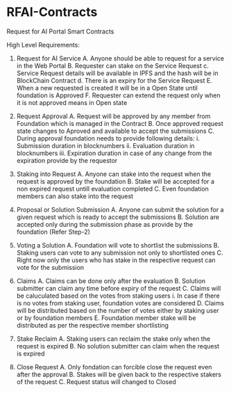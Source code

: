 # RFAI-Contracts
Request for AI Portal Smart Contracts



High Level Requirements:

1. Request for AI Service
  A. Anyone should be able to request for a service in the Web Portal
  B. Requester can stake on the Service Request
  c. Service Request details will be available in IPFS and the hash will be in BlockChain Contract
  d. There is an expiry for the Service Request
  E. When a new requested is created it will be in a Open State until foundation is Approved
  F. Requester can extend the request only when it is not approved means in Open state
  
2. Request Approval
  A. Request will be approved by any member from Foundation which is managed in the Contract
  B. Once approved request state changes to Aproved and available to accept the submissions
  C. During approval foundation needs to provide following details:
    i. Submission duration in blocknumbers
    ii. Evaluation duration in blocknumbers
    iii. Expiration duration in case of any change from the expiration provide by the requestor
    
3. Staking into Request
  A. Anyone can stake into the request when the request is approved by the foundation
  B. Stake will be accepted for a non expired request untill evaluation completed
  C. Even foundation members can also stake into the request

4. Proposal or Solution Submission
  A. Anyone can submit the solution for a given request which is ready to accept the submissions
  B. Solution are accepted only during the submission phase as provide by the foundation (Refer Step-2)

5. Voting a Solution
  A. Foundation will vote to shortlist the submissions
  B. Staking users can vote to any submission not only to shortlisted ones
  C. Right now only the users who has stake in the respective request can vote for the submission
  
6. Claims
  A. Claims can be done only after the evaluation
  B. Solution submitter can claim any time before expiry of the request
  C. Claims will be caluculated based on the votes from staking users
    i. In case if there is no votes from staking user, foundation votes are considered
  D. Claims will be distributed based on the number of votes either by staking user or by foundation members
  E. Foundation member stake will be distributed as per the respective member shortlisting

7. Stake Reclaim
  A. Staking users can reclaim the stake only when the request is expired
  B. No solution submitter can claim when the request is expired
  
8. Close Request
  A. Only fondation can forcible close the request even after the approval
  B. Stakes will be given back to the respective stakers of the request
  C. Request status will changed to Closed

